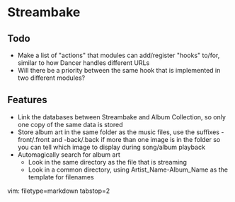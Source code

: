# Streambake #

## Todo ##
- Make a list of "actions" that modules can add/register "hooks" to/for,
  similar to how Dancer handles different URLs
- Will there be a priority between the same hook that is implemented in two
  different modules?

## Features ##
- Link the databases between Streambake and Album Collection, so only one copy
  of the same data is stored
- Store album art in the same folder as the music files, use the suffixes
  -front/.front and -back/.back if more than one image is in the folder so you
  can tell which image to display during song/album playback
- Automagically search for album art
  - Look in the same directory as the file that is streaming
  - Look in a common directory, using Artist_Name-Album_Name as the template
    for filenames

vim: filetype=markdown tabstop=2
